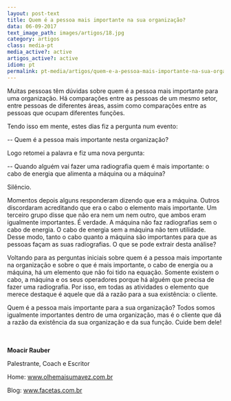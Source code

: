 ```yaml
---
layout: post-text
title: Quem é a pessoa mais importante na sua organização?
data: 06-09-2017
text_image_path: images/artigos/18.jpg
category: artigos
class: media-pt
media_active?: active
artigos_active?: active
idiom: pt
permalink: pt-media/artigos/quem-e-a-pessoa-mais-importante-na-sua-organizacao
---  
```


Muitas pessoas têm dúvidas sobre quem é a pessoa mais importante para uma organização. Há comparações entre as pessoas de um mesmo setor, entre pessoas de diferentes áreas, assim como comparações entre as pessoas que ocupam diferentes funções.

Tendo isso em mente, estes dias fiz a pergunta num evento:

-- Quem é a pessoa mais importante nesta organização?

Logo retomei a palavra e fiz uma nova pergunta:

-- Quando alguém vai fazer uma radiografia quem é mais importante: o cabo de energia que alimenta a máquina ou a máquina?

Silêncio.

Momentos depois alguns responderam dizendo que era a máquina. Outros discordaram acreditando que era o cabo o elemento mais importante. Um terceiro grupo disse que não era nem um nem outro, que ambos eram igualmente importantes. É verdade. A máquina não faz radiografias sem o cabo de energia. O cabo de energia sem a máquina não tem utilidade. Desse modo, tanto o cabo quanto a máquina são importantes para que as pessoas façam as suas radiografias. O que se pode extrair desta análise?

Voltando para as perguntas iniciais sobre quem é a pessoa mais importante na organização e sobre o que é mais importante, o cabo de energia ou a máquina, há um elemento que não foi tido na equação. Somente existem o cabo, a máquina e os seus operadores porque há alguém que precisa de fazer uma radiografia. Por isso, em todas as atividades o elemento que merece destaque é aquele que dá a razão para a sua existência: o cliente.

Quem é a pessoa mais importante para a sua organização? Todos somos igualmente importantes dentro de uma organização, mas é o cliente que dá a razão da existência da sua organização e da sua função. Cuide bem dele!<br><br><br>

 

**Moacir Rauber**

Palestrante, Coach e Escritor

Home: www.olhemaisumavez.com.br

Blog: www.facetas.com.br

